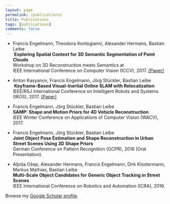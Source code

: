 ```yaml
---
layout: page
permalink: /publications/
title: Publications
tags: [publications]
comments: false
---
```


* Francis Engelmann, Theodora Kontogianni, Alexander Hermans, Bastian Leibe  
  __Exploring Spatial Context for 3D Semantic Segmentation of Point Clouds__  
  Workshop on 3D Reconstruction meets Semantics at  
  IEEE International Conference on Computer Vision (ICCV), 2017.
  [[Paper]](https://arxiv.org/pdf/1802.01500v1.pdf)

* Anton Kasyanov, Francis Engelmann, Jörg Stückler, Bastian Leibe  
  __Keyframe-Based Visual-Inertial Online SLAM with Relocalization__  
  IEEE/RSJ International Conference on Intelligent Robots and Systems (IROS), 2017.
  [[Paper]](https://arxiv.org/pdf/1702.02175.pdf)

* Francis Engelmann, Jörg Stückler, Bastian Leibe  
  __SAMP: Shape and Motion Priors for 4D Vehicle Reconstruction__  
  IEEE Winter Conference on Applications of Computer Vision (WACV), 2017.

* Francis Engelmann, Jörg Stückler, Bastian Leibe  
  __Joint Object Pose Estimation and Shape Reconstruction in Urban Street Scenes Using 3D Shape Priors__  
  German Conference on Pattern Recognition (GCPR), 2016 (Oral Presentation).

* Aljoša Ošep, Alexander Hermans, Francis Engelmann, Dirk Klostermann, Markus Mathias, Bastian Leibe  
  __Multi-Scale Object Candidates for Generic Object Tracking in Street Scenes__  
  IEEE International Conference on Robotics and Automation (ICRA), 2016.

Browse my <a href="https://scholar.google.com/citations?user=-xOsXi8AAAAJ" target="_blank">Google Scholar profile</a>.

